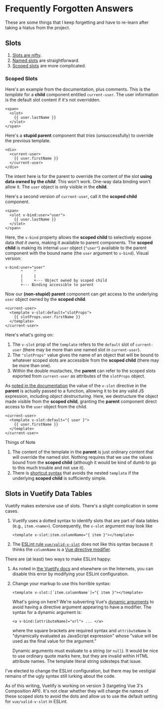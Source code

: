 # Frequently Forgotten Answers

These are some things
that I keep forgetting and have to re-learn
after taking a hiatus from the project.

## Slots

1. [Slots are nifty](https://vuejs.org/v2/guide/components-slots.html).
1. [Named slots](https://vuejs.org/v2/guide/components-slots.html#Named-Slots) are straightforward.
1. [Scoped slots](https://vuejs.org/v2/guide/components-slots.html#Scoped-Slots) are more complicated.

### Scoped Slots

Here's an example from the documentation, plus comments.
This is the _template_ for a **child** component
entitled `current-user`.
The user information is the default slot content
if it's not overridden.

```vue
<span>
  <slot>
    {{ user.lastName }}
  </slot>
</span>
```

Here's a **stupid parent** component that _tries_ (unsuccessfully) to override the previous template.

```vue
<div>
  <current-user>
    {{ user.firstName }}
  </current-user>
</div>
```

The intent here is for the parent to override
the content of the slot
**using data owned by the _child_**.
This won't work.
One-way data binding won't allow it.
The `user` object is only visible in the **child**.

Here's a second
version of `current-user`,
call it the **scoped child** component.

```vue
<span>
  <slot v-bind:user="user">
    {{ user.lastName }}
  </slot>
</span>
```

Here, the `v-bind` property
allows the **scoped child**
to selectively expose data
_that it owns_,
making it available to parent components.
The **scoped child** is
making its internal `user` object
(`"user"`)
available to the parent component
with the bound name
(the `user` argument to `v-bind`).
Visual version:

```
v-bind:user="user"
       ^     ^
       |     |
       |     +--- Object owned by scoped child
       +--- Binding accessible to parent
```

Now our **(non-stupid) parent**
component can get access to the underlying
`user` object owned by the **scoped child**.

```vue
<current-user>
  <template v-slot:default="slotProps">
    {{ slotProps.user.firstName }}
  </template>
</current-user>
```

Here's what's going on:

1. The `v-slot` prop of the `template`
   refers to the `default` slot of `current-user`
   (there may be more than one named slot in `current-user`).
1. The `"slotProps"` value gives the name of an object
   that will be bound to whatever scoped slots
   are accessible from the **scoped child**
   (there may be more than one).
1. Within the double mustaches, the **parent**
   can refer to the scoped slots exported from `current-user`
   as attributes of the `slotProps` object.

As [noted in the documentation](https://vuejs.org/v2/guide/components-slots.html#Destructuring-Slot-Props)
the value of the `v-slot` directive in the **parent**
is actually passed to a function,
allowing it to be any valid JS expression,
including _object destructuring_.
Here, we destructure the object
made visible from the **scoped child**,
granting the **parent** component
direct access to the `user` object from the child.

```vue
<current-user>
  <template v-slot:default="{ user }">
    {{ user.firstName }}
  </template>
</current-user>
```

Things of Note

1. The content of the template in the **parent**
   is just ordinary content that will override the named slot.
   Nothing requires that we use the values bound
   from the **scoped child**
   (although it would be kind of dumb to go to this
   much trouble and not use it).
1. There is
   [shortcut syntax](https://vuejs.org/v2/guide/components-slots.html#Abbreviated-Syntax-for-Lone-Default-Slots)
   that avoids the nested `template`
   if the underlying **scoped child** is sufficiently simple.

## Slots in Vuetify Data Tables

Vuetify makes extensive use of slots.
There's a slight complication in some cases.

1. Vuetify uses a dotted syntax
   to identify slots that are part of data tables
   (e.g., `item.<name>`).
   Consequently, the `v-slot` argument may look like
   ```vue
   <template v-slot:item.columnName="{ item }"></template>
   ```
1. The
   [ESLint rule `vue/valid-v-slot`](https://eslint.vuejs.org/rules/valid-v-slot.html)
   does not like this syntax because it thinks the
   `columnName` is a
   [Vue directive modifier](https://vuejs.org/v2/guide/syntax.html#Modifiers).

There are (at least) two ways to make ESLint happy:

1. As noted in
   [the Vuetify docs](https://vuetifyjs.com/en/components/data-tables/#slots)
   and elsewhere on the Internets,
   you can disable this error by modifying your ESLint configuration.
1. Change your markup to use this horrible syntax:

   ```vue
   <template v-slot:[`item.columnName`]="{ item }"></template>
   ```

   What's going on here?
   We're subverting Vue's
   [dynamic arguments](https://vuejs.org/v2/guide/syntax.html#Dynamic-Arguments)
   to avoid having a directive argument appearing to have a modifier.
   The syntax for a dynamic argument is:

   ```vue
   <a v-bind:[attributeName]="url"> ... </a>
   ```

   where the square brackets are required syntax
   and `attributeName` is
   "dynamically evaluated as JavaScript expression"
   whose
   "value will be used as the final value for the argument."

   Dynamic arguments must evaluate to a string (or `null`).
   It would be nice to use ordinary quote marks here,
   but they are invalid within HTML attribute names.
   The template literal string sidesteps that issue.

I've elected to change the ESLint configuration,
but there may be vestigial remains of the ugly syntax
still lurking about the code.

As of this writing,
Vuetify is working on version 3
(targeting Vue 3's Composition API).
It's not clear whether they will change
the names of these scoped slots to avoid
the dots and allow us to use the default
setting for `vue/valid-v-slot` in ESLint.
